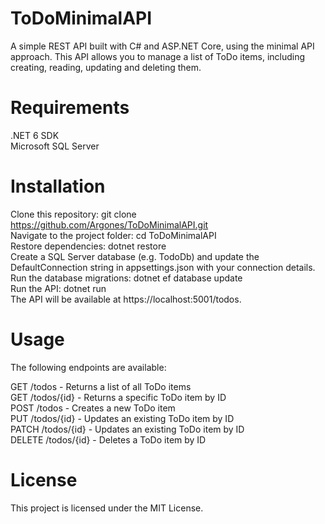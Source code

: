 # ToDoMinimalAPI
A simple REST API built with C# and ASP.NET Core, using the minimal API approach.
This API allows you to manage a list of ToDo items, including creating, reading, updating and deleting them.

# Requirements

.NET 6 SDK <br>
Microsoft SQL Server <br>

# Installation

Clone this repository: git clone https://github.com/Argones/ToDoMinimalAPI.git <br>
Navigate to the project folder: cd ToDoMinimalAPI <br>
Restore dependencies: dotnet restore <br>
Create a SQL Server database (e.g. TodoDb) and update the DefaultConnection string in appsettings.json with your connection details. <br>
Run the database migrations: dotnet ef database update <br>
Run the API: dotnet run <br>
The API will be available at https://localhost:5001/todos. <br>

# Usage

The following endpoints are available: <br>

GET /todos - Returns a list of all ToDo items <br>
GET /todos/{id} - Returns a specific ToDo item by ID <br>
POST /todos - Creates a new ToDo item <br>
PUT /todos/{id} - Updates an existing ToDo item by ID <br>
PATCH /todos/{id} - Updates an existing ToDo item by ID <br>
DELETE /todos/{id} - Deletes a ToDo item by ID <br>

# License
This project is licensed under the MIT License.
